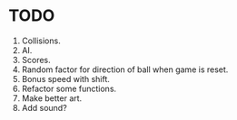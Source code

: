 # TODO

1. Collisions.
2. AI.
3. Scores.
4. Random factor for direction of ball when game is reset.
5. Bonus speed with shift.
6. Refactor some functions.
7. Make better art.
8. Add sound?